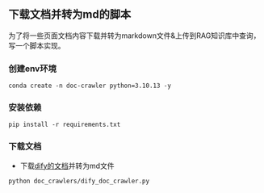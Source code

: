 ## 下载文档并转为md的脚本
为了将一些页面文档内容下载并转为markdown文件&上传到RAG知识库中查询，写一个脚本实现。

### 创建env环境
```shell
conda create -n doc-crawler python=3.10.13 -y
```

### 安装依赖
```shell
pip install -r requirements.txt
```

### 下载文档
- 下载[dify的文档](https://docs.dify.ai/v/zh-hans)并转为md文件
```shell
python doc_crawlers/dify_doc_crawler.py
```